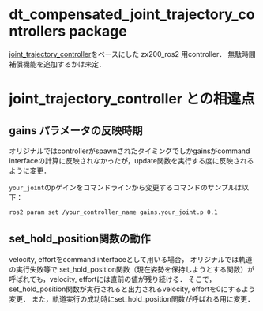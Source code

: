 # dt_compensated_joint_trajectory_controllers package
[joint_trajectory_controller](https://github.com/ros-controls/ros2_controllers/tree/master/joint_trajectory_controller)をベースにした zx200_ros2 用controller．
無駄時間補償機能を追加するかは未定．


# joint_trajectory_controller との相違点

## gains パラメータの反映時期
オリジナルではcontrollerがspawnされたタイミングでしかgainsがcommand interfaceの計算に反映されなかったが，update関数を実行する度に反映されるように変更．

`your_joint`のpゲインをコマンドラインから変更するコマンドのサンプルは以下：
```bash
ros2 param set /your_controller_name gains.your_joint.p 0.1
```

## set_hold_position関数の動作
velocity, effortをcommand interfaceとして用いる場合，
オリジナルでは軌道の実行失敗等で set_hold_position関数（現在姿勢を保持しようとする関数）が呼ばれても，velocity, effortには直前の値が残り続ける．
そこで，set_hold_position関数が実行されると出力されるvelocity, effortを0にするよう変更．
また，軌道実行の成功時にset_hold_position関数が呼ばれる用に変更．



